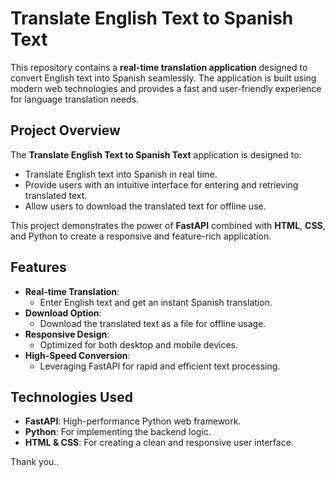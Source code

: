 # Translate English Text to Spanish Text

This repository contains a **real-time translation application** designed to convert English text into Spanish seamlessly. The application is built using modern web technologies and provides a fast and user-friendly experience for language translation needs.

## Project Overview

The **Translate English Text to Spanish Text** application is designed to:
- Translate English text into Spanish in real time.
- Provide users with an intuitive interface for entering and retrieving translated text.
- Allow users to download the translated text for offline use.

This project demonstrates the power of **FastAPI** combined with **HTML**, **CSS**, and Python to create a responsive and feature-rich application.

## Features

- **Real-time Translation**:
  - Enter English text and get an instant Spanish translation.
- **Download Option**:
  - Download the translated text as a file for offline usage.
- **Responsive Design**:
  - Optimized for both desktop and mobile devices.
- **High-Speed Conversion**:
  - Leveraging FastAPI for rapid and efficient text processing.

## Technologies Used

- **FastAPI**: High-performance Python web framework.
- **Python**: For implementing the backend logic.
- **HTML & CSS**: For creating a clean and responsive user interface.

Thank you..
